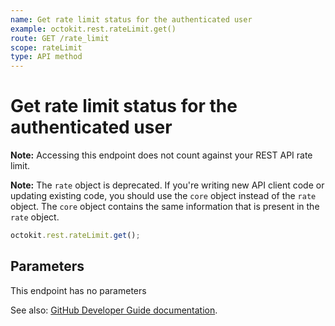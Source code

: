 ```yaml
---
name: Get rate limit status for the authenticated user
example: octokit.rest.rateLimit.get()
route: GET /rate_limit
scope: rateLimit
type: API method
---
```


# Get rate limit status for the authenticated user

**Note:** Accessing this endpoint does not count against your REST API rate limit.

**Note:** The `rate` object is deprecated. If you're writing new API client code or updating existing code, you should use the `core` object instead of the `rate` object. The `core` object contains the same information that is present in the `rate` object.

```js
octokit.rest.rateLimit.get();
```

## Parameters

This endpoint has no parameters

See also: [GitHub Developer Guide documentation](https://docs.github.com/rest/reference/rate_limit/#get-rate-limit-status-for-the-authenticated-user).
